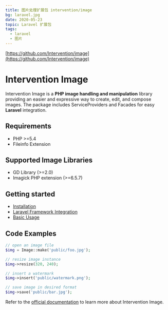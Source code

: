 ```yaml
---
title: 图片处理扩展包 intervention/image
bg: laravel.jpg
date: 2020-05-23
topic: Laravel 扩展包
tags: 
  - laravel
  - 图片
---
```


[https://github.com/Intervention/image](https://github.com/Intervention/image)

# Intervention Image

Intervention Image is a **PHP image handling and manipulation** library providing an easier and expressive way to create, edit, and compose images. The package includes ServiceProviders and Facades for easy **Laravel** integration.

## Requirements

- PHP >=5.4
- Fileinfo Extension

## Supported Image Libraries

- GD Library (>=2.0)
- Imagick PHP extension (>=6.5.7)

## Getting started

- [Installation](http://image.intervention.io/getting_started/installation)
- [Laravel Framework Integration](http://image.intervention.io/getting_started/installation#laravel)
- [Basic Usage](http://image.intervention.io/use/basics)

## Code Examples

```php
// open an image file
$img = Image::make('public/foo.jpg');

// resize image instance
$img->resize(320, 240);

// insert a watermark
$img->insert('public/watermark.png');

// save image in desired format
$img->save('public/bar.jpg');
```

Refer to the [official documentation](http://image.intervention.io/) to learn more about Intervention Image.
